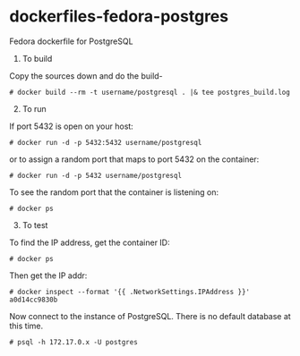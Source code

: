 dockerfiles-fedora-postgres
===========================

Fedora dockerfile for PostgreSQL

1.	To build

Copy the sources down and do the build-

    # docker build --rm -t username/postgresql . |& tee postgres_build.log

2.	To run 

If port 5432 is open on your host:

    # docker run -d -p 5432:5432 username/postgresql

or to assign a random port that maps to port 5432 on the container:

    # docker run -d -p 5432 username/postgresql

To see the random port that the container is listening on:

    # docker ps

3.	To test 

To find the IP address, get the container ID:

    # docker ps

Then get the IP addr:

    # docker inspect --format '{{ .NetworkSettings.IPAddress }}' a0d14cc9830b

Now connect to the instance of PostgreSQL.  There is no default database at this time.

    # psql -h 172.17.0.x -U postgres
